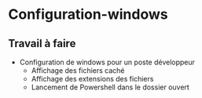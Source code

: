 # Configuration-windows

## Travail à faire 

- Configuration de windows pour un poste développeur
  - Affichage des fichiers caché 
  - Affichage des extensions des fichiers
  - Lancement de Powershell dans le dossier ouvert